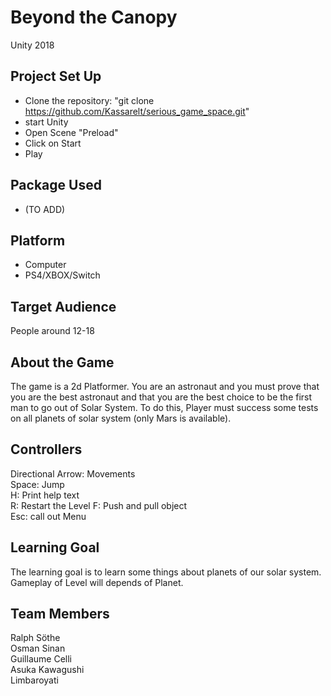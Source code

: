 ﻿# Beyond the Canopy  
  
Unity 2018  
  
## Project Set Up  
  
- Clone the repository: "git clone https://github.com/Kassarelt/serious_game_space.git"  
- start Unity  
- Open Scene "Preload"  
- Click on Start  
- Play  
  
## Package Used  
  
- (TO ADD)  
  
## Platform  
  
- Computer  
- PS4/XBOX/Switch  
  
## Target Audience  
  
People around 12-18  
  
## About the Game  
  
The game is a 2d Platformer. You are an astronaut and you must prove that you are the best astronaut and that you are the best choice to be the first man to go out of Solar System. To do this, Player must success some tests on all planets of solar system (only Mars is available).  
  
## Controllers  
  
Directional Arrow: Movements  
Space: Jump  
H: Print help text  
R: Restart the Level
F: Push and pull object  
Esc: call out Menu 

## Learning Goal  
  
The learning goal is to learn some things about planets of our solar system. Gameplay of Level will depends of Planet.
  
## Team Members  
   
Ralph Söthe  
Osman Sinan  
Guillaume Celli  
Asuka Kawagushi  
Limbaroyati